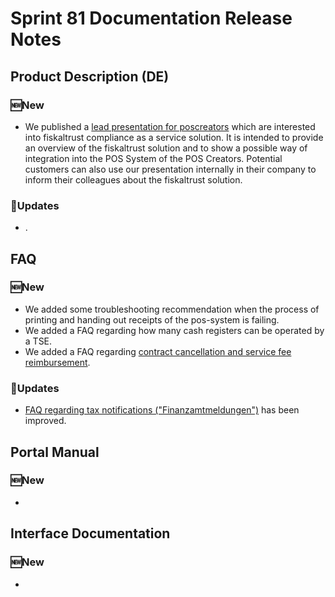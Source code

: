 # Sprint 81 Documentation Release Notes

## Product Description (DE)

### :new:New

- We published a [lead presentation for poscreators](https://docs.fiskaltrust.cloud/doc/productdescription-de-doc/for-poscreators/README.html#lead-pr%C3%A4sentation) which are interested into fiskaltrust compliance as a service solution. It is intended to provide an overview of the fiskaltrust solution and to show a possible way of integration into the POS System of the POS Creators. Potential customers can also use our presentation internally in their company to inform their colleagues about the fiskaltrust solution.

### :repeat:Updates

- .

## FAQ

### :new:New

- We added some troubleshooting recommendation when the process of printing and handing out receipts of the pos-system is failing.
- We added a FAQ regarding how many cash registers can be operated by a TSE.
- We added a FAQ regarding [contract cancellation and service fee reimbursement](https://github.com/fiskaltrust/faq/blob/master/qna/DE-contract-cancellation-posoperator.md).

### :repeat:Updates
- [FAQ regarding tax notifications ("Finanzamtmeldungen")](https://docs.fiskaltrust.cloud/doc/faq/qna/market-de.html#wann-muss-ich-die-verwendung-einer-tse-dem-finanzamt-melden-welche-informationen-mu%C3%9F-ich-dem-finanzamt-%C3%BCbermitteln-ist-im-falle-eines-tse-verlusts-oder--diebstahls-eine-meldung-und-sperrung-der-tse-z-b-im-portal-oder-gg%C3%BC-dem-finanzamt-notwendig) has been improved.

## Portal Manual

### :new:New

- 

## Interface Documentation

### :new:New

- 

